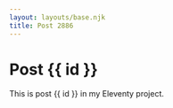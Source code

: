 ```yaml
---
layout: layouts/base.njk
title: Post 2886
---
```


# Post {{ id }}

This is post {{ id }} in my Eleventy project.

